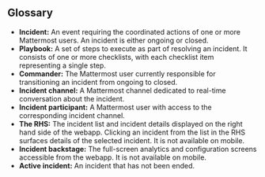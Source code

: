 
## Glossary

* **Incident:** An event requiring the coordinated actions of one or more Mattermost users. An incident is either ongoing or closed.
* **Playbook:** A set of steps to execute as part of resolving an incident. It consists of one or more checklists, with each checklist item representing a single step.
* **Commander:** The Mattermost user currently responsible for transitioning an incident from ongoing to closed.
* **Incident channel:** A Mattermost channel dedicated to real-time conversation about the incident.
* **Incident participant:** A Mattermost user with access to the corresponding incident channel.
* **The RHS:** The incident list and incident details displayed on the right hand side of the webapp. Clicking an incident from the list in the RHS surfaces details of the selected incident. It is not available on mobile.
* **Incident backstage:** The full-screen analytics and configuration screens accessible from the webapp. It is not available on mobile.
* **Active incident:** An incident that has not been ended.

